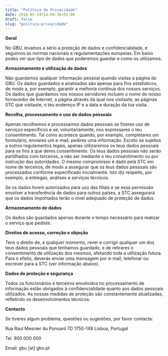 ```yaml
---
title: "Política de Privacidade"
date: 2018-05-24T14:09:36+01:00
draft: false
slug: "politica-privacidade"
---
```


__Geral__

No GBU, levamos a sério a proteção de dados e confidencialidade, e seguimos as normas nacionais e regulamentações europeias. Em baixo podes ver que tipo de dados que poderemos guardar e como os utilizamos.

__Armazenamento e utilização de dados__

Não guardamos qualquer informação pessoal quando visitas a página do GBU. Os dados guardados e analisados são apenas para fins estatísticos, de modo a, por exemplo, garantir a melhoria contínua dos nossos serviços. Os dados que guardamos nos nossos servidores incluem o nome do nosso fornecedor de Internet, a página através da qual nos visitaste, as páginas STC que visitaste, o teu endereço IP e a data e duração da tua visita.

__Recolha, processamento e uso de dados pessoais__

Apenas recolhemos e processamos dados pessoais se fizeres uso de serviços específicos e se, voluntariamente, nos expressares o teu consentimento. Tal como acontece quando, por exemplo, completares um formulário, enviares um e-mail, pedires uma informação. Exceto se sujeitos a outros regulamentos legais, apenas utilizaremos os teus dados pessoais para os fins a que deres consentimento. Os teus dados pessoais não serão partilhados com terceiros, a não ser mediante o teu consentimento ou por instrução das autoridades. O mesmo compromisso é dado pela STC em nome de terceiros, de modo a assegurar que os teus dados pessoais são processados conforme especificado inicialmente. Isto diz respeito, por exemplo, a entregas, análises e serviços técnicos. 

Se os dados forem autorizados para uso das filiais e se essa permissão envolver a transferência de dados para outros países, a STC assegurará que os dados importados terão o nível adequado de proteção de dados. 

__Armazenamento de dados__

Os dados são guardados apenas durante o tempo necessário para realizar o serviço que pediste. 

__Direitos de acesso, correção e objeção__

Tens o direito de, a qualquer momento, rever e corrigir qualquer um dos teus dados pessoais que tenhamos guardado, e de retirares o consentimento de utilização dos mesmos, afetando toda a utilização futura. Para o efeito, deverás enviar uma mensagem por e-mail, telefonar ou escrever para a STC (ver informação abaixo). 

__Dados de proteção e segurança__

Todos os funcionários e terceiros envolvidos no processamento de informação estão obrigados à confidencialidade quanto aos dados pessoais utilizados. As nossas medidas de proteção são constantemente atualizadas, refletindo os desenvolvimentos técnicos. 

__Contacto__

Se tiveres algum problema, questões ou sugestões, por favor contacta: 

Rua Raul Mesnier du Ponsard 7D 1750-148 Lisboa, Portugal

Tel. 900 000 000

Email: gbu [at] gbu.pt